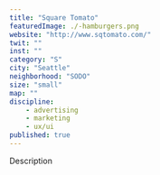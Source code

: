 ```yaml
---
title: "Square Tomato"
featuredImage: ./-hamburgers.png
website: "http://www.sqtomato.com/"
twit: ""
inst: ""
category: "S"
city: "Seattle"
neighborhood: "SODO"
size: "small"
map: ""
discipline:
    - advertising
    - marketing
    - ux/ui
published: true
---
```


Description
